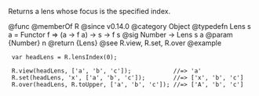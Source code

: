 Returns a lens whose focus is the specified index.

@func
@memberOf R
@since v0.14.0
@category Object
@typedefn Lens s a = Functor f => (a -> f a) -> s -> f s
@sig Number -> Lens s a
@param {Number} n
@return {Lens}
@see R.view, R.set, R.over
@example

     var headLens = R.lensIndex(0);

     R.view(headLens, ['a', 'b', 'c']);            //=> 'a'
     R.set(headLens, 'x', ['a', 'b', 'c']);        //=> ['x', 'b', 'c']
     R.over(headLens, R.toUpper, ['a', 'b', 'c']); //=> ['A', 'b', 'c']
